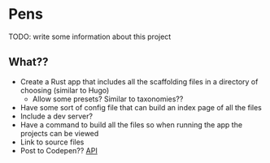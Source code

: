 # Pens

TODO: write some information about this project

## What??

- Create a Rust app that includes all the scaffolding files in a directory of choosing (similar to Hugo)
  - Allow some presets? Similar to taxonomies??
- Have some sort of config file that can build an index page of all the files
- Include a dev server?
- Have a command to build all the files so when running the app the projects can be viewed
- Link to source files
- Post to Codepen?? [API](https://blog.codepen.io/documentation/api/prefill/)